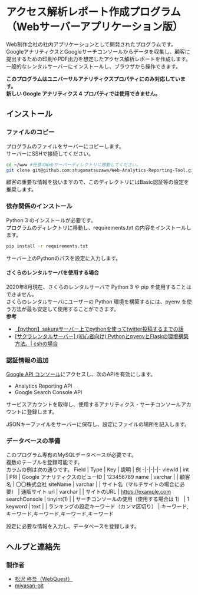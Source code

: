 # アクセス解析レポート作成プログラム（Webサーバーアプリケーション版）
Web制作会社の社内アプリケーションとして開発されたプログラムです。  
GoogleアナリティクスとGoogleサーチコンソールからデータを収集し、顧客に提出するための印刷やPDF出力を想定したアクセス解析レポートを作成します。  
一般的なレンタルサーバーにインストールし、ブラウザから操作できます。

**このプログラムはユニバーサルアナリティクスプロパティにのみ対応しています。  
新しい Google アナリティクス 4 プロパティでは使用できません。**

## インストール
### ファイルのコピー
プログラムのファイルをサーバーにコピーします。  
サーバーにSSHで接続してください。  
```sh
cd ~/www #任意のWebサーバーディレクトリに移動してください。
git clone git@github.com:shugomatsuzawa/Web-Analytics-Reporting-Tool.git
```
顧客の重要な情報を扱いますので、このディレクトリにはBasic認証等の設定を推奨します。    
### 依存関係のインストール
Python 3 のインストールが必要です。  
プログラムのディレクトリに移動し、requirements.txt の内容をインストールします。
```sh
pip install -r requirements.txt
```

サーバー上のPythonのパスを設定に入力します。

#### さくらのレンタルサーバを使用する場合
2020年8月現在、さくらのレンタルサーバで Python 3 や pip を使用することはできません。  
さくらのレンタルサーバにユーザーの Python 環境を構築するには、pyenv を使う方法が最も安定して使用することができます。  
**参考**
- [【python】sakuraサーバー上でpythonを使ってtwitter投稿するまでの話](https://qiita.com/ninoko1995/items/0fc8ab26178da0fc0ae5)
- [[サクラレンタルサーバー] (初心者向け) PythonとpyenvとFlaskの環境構築方法。| cshの場合](https://qiita.com/peace098beat/items/de9fdadfc4128e99bca6)

### 認証情報の追加
[Google API コンソール](https://console.developers.google.com/apis/)にアクセスし、次のAPIを有効にします。
- Analytics Reporting API
- Google Search Console API

サービスアカウントを取得し、使用するアナリティクス・サーチコンソールアカウントに登録します。

JSONキーファイルをサーバーに保存し、設定にファイルの場所を記入します。

### データベースの準備
このプログラム専有のMySQLデータベースが必要です。  
複数のテーブルを登録可能です。  
カラムの例は次の通りです。
Field | Type | Key | 説明 | 例
-|-|-|-|-
viewId | int | PRI | Google アナリティクスのビューID | 123456789
name | varchar | | 顧客名 | 〇〇株式会社
siteName | varchar | | サイト名（マルチサイトの場合に必要） | 通販サイト
url | varchar | | サイトのURL | https://example.com
searchConsole | tinyint(1) | | サーチコンソールの使用（使用する場合は 1） | 1
keyword | text | | ランキングの設定キーワード（カンマ区切り） | キーワード,キーワード,キーワード,キーワード,キーワード

設定に必要な情報を入力し、データベースを登録します。

## ヘルプと連絡先
### 製作者
- [松沢 柊吾（WebQuest）](https://github.com/shugomatsuzawa)
- [miyasan-git](https://github.com/miyasan-git)